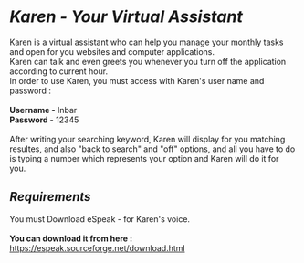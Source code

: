 ***<h1>Karen - Your Virtual Assistant</h1>***  

Karen is a virtual assistant who can help you manage your monthly tasks and open for you websites and computer applications.<br>
Karen can talk and even greets you whenever you turn off the application according to current hour.<br>
In order to use Karen, you must access with Karen's user name and password :<br>
<br>
**Username -** Inbar<br>
**Password -** 12345<br>
<br>
After writing your searching keyword, Karen will display for you matching resultes, and also "back to search" and "off" options, and all you have to do is typing a number which represents your option and Karen will do it for you.
***<h2>Requirements</h2>*** 
You must Download eSpeak - for Karen's voice.
<br><br>**You can download it from here :**
https://espeak.sourceforge.net/download.html

